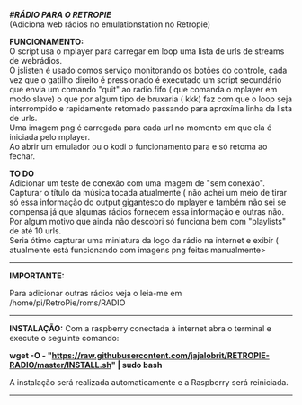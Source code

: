 ***#RÁDIO PARA O RETROPIE***   
(Adiciona web rádios no emulationstation no Retropie)


**FUNCIONAMENTO:**
<br />O script usa o mplayer para carregar em loop uma lista de urls de streams de webrádios. 
<br />O jslisten é usado comos serviço monitorando os botões do controle, cada vez que o gatilho direito é pressionado é executado um script secundário que envia um comando "quit" ao radio.fifo ( que comanda o mplayer em modo slave) o que por algum tipo de bruxaria ( kkk) faz com que o loop seja interrompido e rapidamente retomado passando para  aproxíma linha da lista de urls.
<br />Uma imagem png é carregada para cada url no momento em que ela é iniciada pelo mplayer.
<br />Ao abrir um emulador ou o kodi o funcionamento para e só retoma ao fechar.

**TO DO**
<br />Adicionar um teste de conexão com uma imagem de "sem conexão". 
<br />Capturar o título da música tocada atualmente ( não achei um meio de tirar só essa informação do output gigantesco do mplayer e também não sei se compensa já que algumas rádios fornecem essa informação e outras não.
<br />Por algum motivo que ainda não descobri só funciona bem com "playlists" de até 10 urls. 
<br />Seria ótimo capturar uma miniatura da logo da rádio na internet e exibir ( atualmente está funcionando com imagens png feitas manualmente>

---------------------------------------------------------------------------------------------------------------------------------
**IMPORTANTE:**

Para adicionar outras rádios veja o leia-me em /home/pi/RetroPie/roms/RADIO 
 
 
----------------------------------------------------------------------------------------------------------------------------------


**INSTALAÇÃO:** 
Com a raspberry conectada à internet abra o terminal e execute o seguinte comando:
    
**wget -O - "https://raw.githubusercontent.com/jajalobrit/RETROPIE-RADIO/master/INSTALL.sh" | sudo bash**
    
A instalação será realizada automaticamente e a Raspberry será reiniciada.   

----------------------------------------------------------------------------------------------------------------------------------
